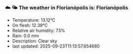 ### ☁️ 🌤️  The weather in Florianópolis is: Florianópolis

- Temperature: 13.12°C
- On flesh: 12.39°C
- Relative air humidity: 73%
- Rain: 0.0 mm
- Description: Clear sky
- last updated: 2025-09-23T11:13:57.654680
